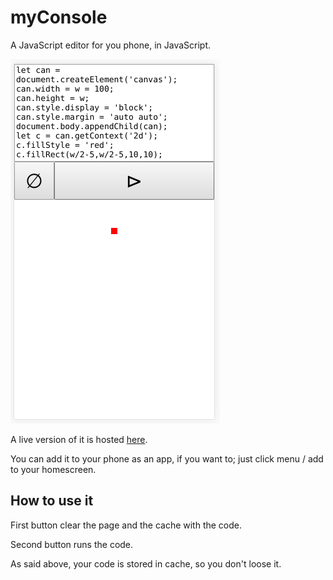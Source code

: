 # myConsole

A JavaScript editor for you phone, in JavaScript.

![myConsole](screenshot.png)

A live version of it is hosted [here](https://victorribeiro.com/myConsole).

You can add it to your phone as an app, if you want to; just click menu / add to your homescreen.

## How to use it

First button clear the page and the cache with the code.

Second button runs the code.

As said above, your code is stored in cache, so you don't loose it.
